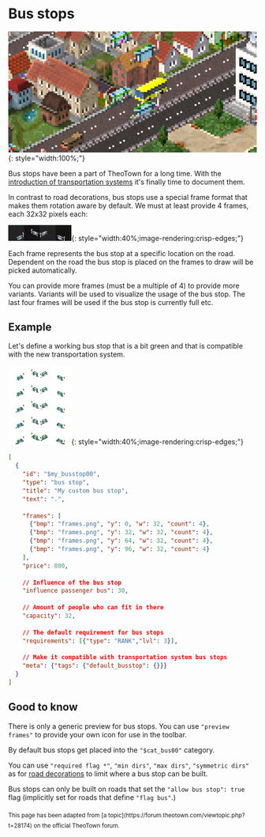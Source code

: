# Bus stops

![](../../assets/guides/bus-stops/preview.png){: style="width:100%;"}

Bus stops have been a part of TheoTown for a long time. With the [introduction of transportation systems](extending-transportation-systems.md) it's finally time to document them.

In contrast to road decorations, bus stops use a special frame format that makes them rotation aware by default. We must at least provide 4 frames, each 32x32 pixels each:

![](../../assets/guides/bus-stops/image.png){: style="width:40%;image-rendering:crisp-edges;"}

Each frame represents the bus stop at a specific location on the road. Dependent on the road the bus stop is placed on the frames to draw will be picked automatically.

You can provide more frames (must be a multiple of 4) to provide more variants. Variants will be used to visualize the usage of the bus stop. The last four frames will be used if the bus stop is currently full etc.

## Example
Let's define a working bus stop that is a bit green and that is compatible with the new transportation system.

![](../../assets/guides/bus-stops/frames.png){: style="width:40%;image-rendering:crisp-edges;"}

```json
[
  {
    "id": "$my_busstop00",
    "type": "bus stop",
    "title": "My custom bus stop",
    "text": ".",

    "frames": [
      {"bmp": "frames.png", "y": 0, "w": 32, "count": 4},
      {"bmp": "frames.png", "y": 32, "w": 32, "count": 4},
      {"bmp": "frames.png", "y": 64, "w": 32, "count": 4},
      {"bmp": "frames.png", "y": 96, "w": 32, "count": 4}
    ],
    "price": 800,

    // Influence of the bus stop
    "influence passenger bus": 30,

    // Amount of people who can fit in there
    "capacity": 32,

    // The default requirement for bus stops
    "requirements": [{"type": "RANK","lvl": 3}],

    // Make it compatible with transportation system bus stops
    "meta": {"tags": {"default_busstop": {}}}
  }
]
```

## Good to know
There is only a generic preview for bus stops. You can use `"preview frames"` to provide your own icon for use in the toolbar.

By default bus stops get placed into the `"$cat_bus00"` category.

You can use `"required flag *"`, `"min dirs"`, `"max dirs"`, `"symmetric dirs"` as for [road decorations](../road-decorations.md) to limit where a bus stop can be built.

Bus stops can only be built on roads that set the `"allow bus stop": true` flag (implicitly set for roads that define `"flag bus"`.)

<sub>
This page has been adapted from
[a topic](https://forum.theotown.com/viewtopic.php?t=28174)
on the official TheoTown forum.
</sub>
